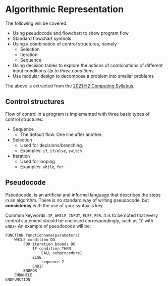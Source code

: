 # Algorithmic Representation
The following will be covered:
- Using pseudocode and flowchart to show program flow
- Standard flowchart symbols
- Using a combination of control structures, namely
	- Selection
	- Iteration
	- Sequence
- Using decision tables to explore the actions of combinations of different input conditions *Up to three conditions*
- Use modular design to decompose a problem into smaller problems

The above is extracted from the [2021 H2 Computing Syllabus](https://www.seab.gov.sg/docs/default-source/national-examinations/syllabus/alevel/2021syllabus/9569_y21_sy.pdf).
## Control structures
Flow of control in a program is implemented with three basic types of control structures:
- Sequence
	- The default flow. One line after another.
- Selection
	- Used for decisions/branching.
	- Examples: `if`, `if/else`, `switch`
- Iteration
	- Used for looping
	- Examples: `while`, `for`

## Pseudocode
Pseudocode, is an artificial and informal language that describes the steps in an algorithm. There is no standard way of writing pseudocode, but **consistency** with the use of your syntax is key.

Common keywords: `IF`, `WHILE`, `INPUT`, `ELSE`, `FOR`. It is to be noted that every control statement should be enclosed correspondingly, such as `IF` with `ENDIF`
An example of pseudocode will be:
```
FUNCTION functionname(parameters)
	WHILE condition DO
		FOR iteration bounds DO
			IF condition THEN
				CALL subprocedure1
			ELSE
				sequence 2
			ENDIF
		ENDFOR
	ENDWHILE
ENDFUNCTION
```

